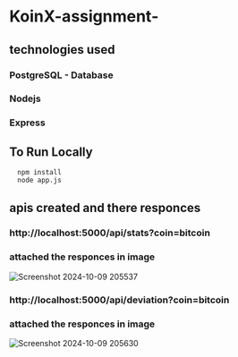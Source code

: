 # KoinX-assignment-

## technologies used 
### PostgreSQL - Database
### Nodejs 
### Express 

## To Run Locally 
   ```
     npm install
     node app.js
   ```

## apis created and there responces 

### http://localhost:5000/api/stats?coin=bitcoin
### attached the responces in image 

![Screenshot 2024-10-09 205537](https://github.com/user-attachments/assets/a644f60c-ab57-4858-9d42-ccc432f6d8e5)




### http://localhost:5000/api/deviation?coin=bitcoin
### attached the responces in image 


![Screenshot 2024-10-09 205630](https://github.com/user-attachments/assets/ed61fec8-8848-4bf4-9ad0-f76ea9b9d6f8)
